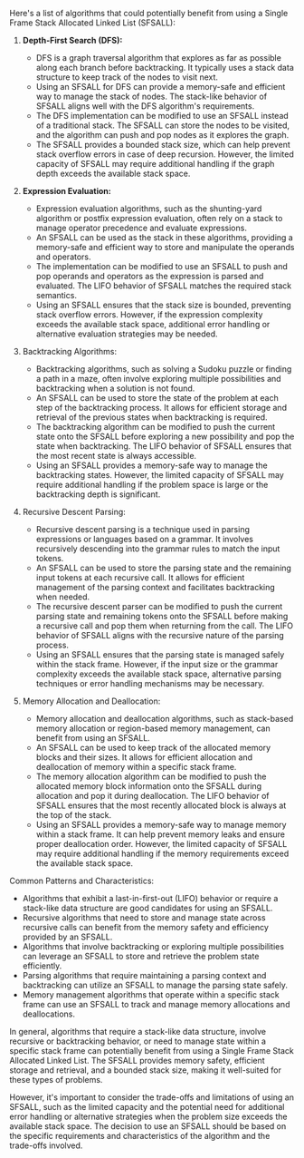 Here's a list of algorithms that could potentially benefit from using a Single Frame Stack Allocated Linked List (SFSALL):

1. **Depth-First Search (DFS):**
   - DFS is a graph traversal algorithm that explores as far as possible along each branch before backtracking. It typically uses a stack data structure to keep track of the nodes to visit next.
   - Using an SFSALL for DFS can provide a memory-safe and efficient way to manage the stack of nodes. The stack-like behavior of SFSALL aligns well with the DFS algorithm's requirements.
   - The DFS implementation can be modified to use an SFSALL instead of a traditional stack. The SFSALL can store the nodes to be visited, and the algorithm can push and pop nodes as it explores the graph.
   - The SFSALL provides a bounded stack size, which can help prevent stack overflow errors in case of deep recursion. However, the limited capacity of SFSALL may require additional handling if the graph depth exceeds the available stack space.

2. **Expression Evaluation:**
   - Expression evaluation algorithms, such as the shunting-yard algorithm or postfix expression evaluation, often rely on a stack to manage operator precedence and evaluate expressions.
   - An SFSALL can be used as the stack in these algorithms, providing a memory-safe and efficient way to store and manipulate the operands and operators.
   - The implementation can be modified to use an SFSALL to push and pop operands and operators as the expression is parsed and evaluated. The LIFO behavior of SFSALL matches the required stack semantics.
   - Using an SFSALL ensures that the stack size is bounded, preventing stack overflow errors. However, if the expression complexity exceeds the available stack space, additional error handling or alternative evaluation strategies may be needed.

3. Backtracking Algorithms:
   - Backtracking algorithms, such as solving a Sudoku puzzle or finding a path in a maze, often involve exploring multiple possibilities and backtracking when a solution is not found.
   - An SFSALL can be used to store the state of the problem at each step of the backtracking process. It allows for efficient storage and retrieval of the previous states when backtracking is required.
   - The backtracking algorithm can be modified to push the current state onto the SFSALL before exploring a new possibility and pop the state when backtracking. The LIFO behavior of SFSALL ensures that the most recent state is always accessible.
   - Using an SFSALL provides a memory-safe way to manage the backtracking states. However, the limited capacity of SFSALL may require additional handling if the problem space is large or the backtracking depth is significant.

4. Recursive Descent Parsing:
   - Recursive descent parsing is a technique used in parsing expressions or languages based on a grammar. It involves recursively descending into the grammar rules to match the input tokens.
   - An SFSALL can be used to store the parsing state and the remaining input tokens at each recursive call. It allows for efficient management of the parsing context and facilitates backtracking when needed.
   - The recursive descent parser can be modified to push the current parsing state and remaining tokens onto the SFSALL before making a recursive call and pop them when returning from the call. The LIFO behavior of SFSALL aligns with the recursive nature of the parsing process.
   - Using an SFSALL ensures that the parsing state is managed safely within the stack frame. However, if the input size or the grammar complexity exceeds the available stack space, alternative parsing techniques or error handling mechanisms may be necessary.

5. Memory Allocation and Deallocation:
   - Memory allocation and deallocation algorithms, such as stack-based memory allocation or region-based memory management, can benefit from using an SFSALL.
   - An SFSALL can be used to keep track of the allocated memory blocks and their sizes. It allows for efficient allocation and deallocation of memory within a specific stack frame.
   - The memory allocation algorithm can be modified to push the allocated memory block information onto the SFSALL during allocation and pop it during deallocation. The LIFO behavior of SFSALL ensures that the most recently allocated block is always at the top of the stack.
   - Using an SFSALL provides a memory-safe way to manage memory within a stack frame. It can help prevent memory leaks and ensure proper deallocation order. However, the limited capacity of SFSALL may require additional handling if the memory requirements exceed the available stack space.

Common Patterns and Characteristics:
- Algorithms that exhibit a last-in-first-out (LIFO) behavior or require a stack-like data structure are good candidates for using an SFSALL.
- Recursive algorithms that need to store and manage state across recursive calls can benefit from the memory safety and efficiency provided by an SFSALL.
- Algorithms that involve backtracking or exploring multiple possibilities can leverage an SFSALL to store and retrieve the problem state efficiently.
- Parsing algorithms that require maintaining a parsing context and backtracking can utilize an SFSALL to manage the parsing state safely.
- Memory management algorithms that operate within a specific stack frame can use an SFSALL to track and manage memory allocations and deallocations.

In general, algorithms that require a stack-like data structure, involve recursive or backtracking behavior, or need to manage state within a specific stack frame can potentially benefit from using a Single Frame Stack Allocated Linked List. The SFSALL provides memory safety, efficient storage and retrieval, and a bounded stack size, making it well-suited for these types of problems.

However, it's important to consider the trade-offs and limitations of using an SFSALL, such as the limited capacity and the potential need for additional error handling or alternative strategies when the problem size exceeds the available stack space. The decision to use an SFSALL should be based on the specific requirements and characteristics of the algorithm and the trade-offs involved.